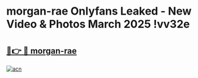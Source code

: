 # morgan-rae Onlyfans Leaked - New Video & Photos March 2025 !vv32e

# <h2><a href="https://odvt24.iuczelnia.edu.pl?title=morgan-rae&ref=vv32e">🔗👉 🔴 morgan-rae</a></h2>

[![acn](https://github.com/user-attachments/assets/0f9c940e-d8b0-45ae-aac7-cd30a18b3e1c)](https://odvt24.iuczelnia.edu.pl?title=morgan-rae&ref=vv32e)

